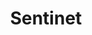 ---
facebook: https://facebook.com/Nevatech
linkedin: https://linkedin.com/company/nevatech
logohandle: nevatech_sentinet
sort: sentinet
title: Sentinet
twitter: https://x.com/nevatechinc
website: https://www.nevatech.com/sentinet
youtube: https://youtube.com/user/NevatechSentinet
---